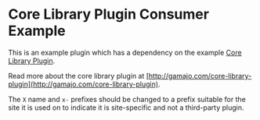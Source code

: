 # Core Library Plugin Consumer Example



This is an example plugin which has a dependency on the example [Core Library Plugin](https://github.com/GaryJones/Core-Library-Plugin-Example).

Read more about the core library plugin at [http://gamajo.com/core-library-plugin](http://gamajo.com/core-library-plugin).

The `X` name and `x-` prefixes should be changed to a prefix suitable for the site it is used on to indicate it is site-specific and not a third-party plugin.
